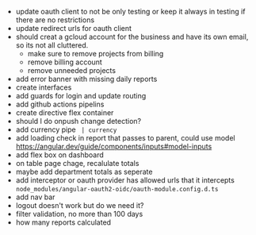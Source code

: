 - update oauth client to not be only testing or keep it always in testing if there are no restrictions
- update redirect urls for oauth client
- should creat a gcloud account for the business and have its own email, so its not all cluttered.
  - make sure to remove projects from billing
  - remove billing account
  - remove unneeded projects
- add error banner with missing daily reports
- create interfaces
- add guards for login and update routing
- add github actions pipelins
- create directive flex container
- should I do onpush change detection?
- add currency pipe ` | currency`
- add loading check in report that passes to parent, could use model https://angular.dev/guide/components/inputs#model-inputs
- add flex box on dashboard
- on table page chage, recalulate totals
- maybe add department totals as seperate
- add interceptor or oauth provider has allowed urls that it intercepts `node_modules/angular-oauth2-oidc/oauth-module.config.d.ts`
- add nav bar
- logout doesn't work but do we need it?
- filter validation, no more than 100 days
- how many reports calculated
